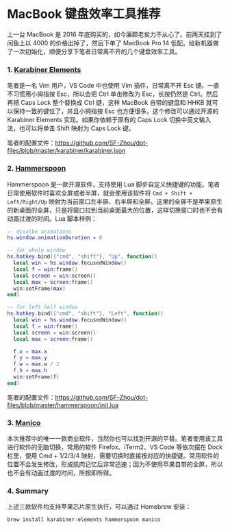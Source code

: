 # MacBook 键盘效率工具推荐

上一台 MacBook 是 2016 年底购买的，如今廉颇老矣力不从心了。前两天挂到了闲鱼上以 4000 的价格出掉了，然后下单了 MacBook Pro 14 低配。给新机器做了一次初始化，顺便分享下笔者日常离不开的几个键盘效率工具。

### 1. [Karabiner Elements](https://github.com/tekezo/Karabiner-Elements)

笔者是一名 Vim 用户，VS Code 中也使用 Vim 插件，日常离不开 Esc 键。一直不习惯用小拇指按 Esc，所以会把 Ctrl 单击修改为 Esc，长按仍然是 Ctrl。然后再把 Caps Lock 整个替换成 Ctrl 键，这样 MacBook 自带的键盘和 HHKB 就可以保持一致的键位了，并且小拇指按 Esc 也方便很多。这个修改可以通过开源的 Karabiner Elements 实现。如果你依赖于原有的 Caps Lock 切换中英文输入法，也可以将单击 Shift 映射为 Caps Lock 键。

笔者的配置文件：https://github.com/SF-Zhou/dot-files/blob/master/karabiner/karabiner.json

### 2. [Hammerspoon](https://www.hammerspoon.org)

Hammerspoon 是一款开源软件，支持使用 Lua 脚步自定义快捷键的功能。笔者日常使用软件时喜欢全屏或者半屏，就会使用该软件将 `Cmd + Shift + Left/Right/Up` 映射为当前窗口左半屏、右半屏和全屏。这里的全屏不是苹果原生的新桌面的全屏，只是将窗口拉到当前桌面最大的位置，这样切换窗口时也不会有动画过渡的时间。Lua 脚本样例：

```lua
-- disalbe animations
hs.window.animationDuration = 0

-- for whole window
hs.hotkey.bind({"cmd", "shift"}, "Up", function()
  local win = hs.window.focusedWindow()
  local f = win:frame()
  local screen = win:screen()
  local max = screen:frame()
  win:setFrame(max)
end)

-- for left half window
hs.hotkey.bind({"cmd", "shift"}, "Left", function()
  local win = hs.window.focusedWindow()
  local f = win:frame()
  local screen = win:screen()
  local max = screen:frame()

  f.x = max.x
  f.y = max.y
  f.w = max.w / 2
  f.h = max.h
  win:setFrame(f)
end)
```

笔者的配置文件：https://github.com/SF-Zhou/dot-files/blob/master/hammerspoon/init.lua

### 3. [Manico](https://manico.im)

本次推荐中的唯一一款商业软件，当然你也可以找到开源的平替。笔者使用该工具进行软件的无脑切换，常用的软件 Firefox、iTerm2、VS Code 等依次摆在 Dock 栏里，使用 Cmd + 1/2/3/4 映射，需要切换时直接按对应的快捷键。常用软件的位置不会发生修改，形成肌肉记忆后非常迅速；因为不使用苹果自带的全屏，所以也不会有动画过渡的时间，所按即所得。

### 4. Summary

上述三款软件均支持苹果芯片原生执行，可以通过 Homebrew 安装：

```bash
brew install karabiner-elements hammerspoon manico
```

